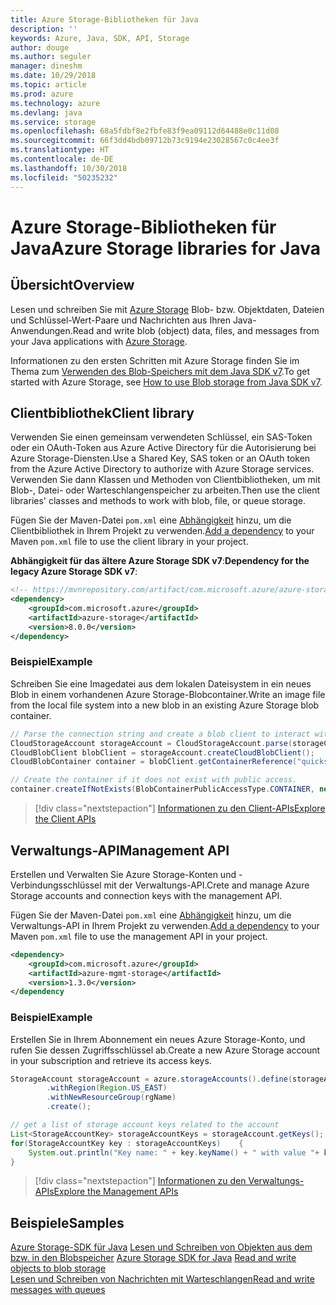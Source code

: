 ```yaml
---
title: Azure Storage-Bibliotheken für Java
description: ''
keywords: Azure, Java, SDK, API, Storage
author: douge
ms.author: seguler
manager: dineshm
ms.date: 10/29/2018
ms.topic: article
ms.prod: azure
ms.technology: azure
ms.devlang: java
ms.service: storage
ms.openlocfilehash: 68a5fdbf8e2fbfe83f9ea09112d64488e0c11d08
ms.sourcegitcommit: 66f3dd4bdb09712b73c9194e23028567c0c4ee3f
ms.translationtype: HT
ms.contentlocale: de-DE
ms.lasthandoff: 10/30/2018
ms.locfileid: "50235232"
---
```

# <a name="azure-storage-libraries-for-java"></a><span data-ttu-id="a42bf-103">Azure Storage-Bibliotheken für Java</span><span class="sxs-lookup"><span data-stu-id="a42bf-103">Azure Storage libraries for Java</span></span>

## <a name="overview"></a><span data-ttu-id="a42bf-104">Übersicht</span><span class="sxs-lookup"><span data-stu-id="a42bf-104">Overview</span></span>

<span data-ttu-id="a42bf-105">Lesen und schreiben Sie mit [Azure Storage](/azure/storage/storage-introduction) Blob- bzw. Objektdaten, Dateien und Schlüssel-Wert-Paare und Nachrichten aus Ihren Java-Anwendungen.</span><span class="sxs-lookup"><span data-stu-id="a42bf-105">Read and write blob (object) data, files, and messages from your Java applications with [Azure Storage](/azure/storage/storage-introduction).</span></span>

<span data-ttu-id="a42bf-106">Informationen zu den ersten Schritten mit Azure Storage finden Sie im Thema zum [Verwenden des Blob-Speichers mit dem Java SDK v7](/azure/storage/blobs/storage-quickstart-blobs-java).</span><span class="sxs-lookup"><span data-stu-id="a42bf-106">To get started with Azure Storage, see [How to use Blob storage from Java SDK v7](/azure/storage/blobs/storage-quickstart-blobs-java).</span></span>

## <a name="client-library"></a><span data-ttu-id="a42bf-107">Clientbibliothek</span><span class="sxs-lookup"><span data-stu-id="a42bf-107">Client library</span></span>

<span data-ttu-id="a42bf-108">Verwenden Sie einen gemeinsam verwendeten Schlüssel, ein SAS-Token oder ein OAuth-Token aus Azure Active Directory für die Autorisierung bei Azure Storage-Diensten.</span><span class="sxs-lookup"><span data-stu-id="a42bf-108">Use a Shared Key, SAS token or an OAuth token from the Azure Active Directory to authorize with Azure Storage services.</span></span> <span data-ttu-id="a42bf-109">Verwenden Sie dann Klassen und Methoden von Clientbibliotheken, um mit Blob-, Datei- oder Warteschlangenspeicher zu arbeiten.</span><span class="sxs-lookup"><span data-stu-id="a42bf-109">Then use the client libraries' classes and methods to work with blob, file, or queue storage.</span></span> 

<span data-ttu-id="a42bf-110">Fügen Sie der Maven-Datei `pom.xml` eine [Abhängigkeit](https://maven.apache.org/guides/getting-started/index.html#How_do_I_use_external_dependencies) hinzu, um die Clientbibliothek in Ihrem Projekt zu verwenden.</span><span class="sxs-lookup"><span data-stu-id="a42bf-110">[Add a dependency](https://maven.apache.org/guides/getting-started/index.html#How_do_I_use_external_dependencies) to your Maven `pom.xml` file to use the client library in your project.</span></span>   

<span data-ttu-id="a42bf-111">**Abhängigkeit für das ältere Azure Storage SDK v7**:</span><span class="sxs-lookup"><span data-stu-id="a42bf-111">**Dependency for the legacy Azure Storage SDK v7**:</span></span>
```XML
<!-- https://mvnrepository.com/artifact/com.microsoft.azure/azure-storage -->
<dependency>
    <groupId>com.microsoft.azure</groupId>
    <artifactId>azure-storage</artifactId>
    <version>8.0.0</version>
</dependency>
```

### <a name="example"></a><span data-ttu-id="a42bf-112">Beispiel</span><span class="sxs-lookup"><span data-stu-id="a42bf-112">Example</span></span>

<span data-ttu-id="a42bf-113">Schreiben Sie eine Imagedatei aus dem lokalen Dateisystem in ein neues Blob in einem vorhandenen Azure Storage-Blobcontainer.</span><span class="sxs-lookup"><span data-stu-id="a42bf-113">Write an image file from the local file system into a new blob in an existing Azure Storage blob container.</span></span>


```java
// Parse the connection string and create a blob client to interact with Blob storage
CloudStorageAccount storageAccount = CloudStorageAccount.parse(storageConnectionString);
CloudBlobClient blobClient = storageAccount.createCloudBlobClient();
CloudBlobContainer container = blobClient.getContainerReference("quickstartcontainer");

// Create the container if it does not exist with public access.
container.createIfNotExists(BlobContainerPublicAccessType.CONTAINER, new BlobRequestOptions(), new OperationContext());         
```

> [!div class="nextstepaction"]
> [<span data-ttu-id="a42bf-114">Informationen zu den Client-APIs</span><span class="sxs-lookup"><span data-stu-id="a42bf-114">Explore the Client APIs</span></span>](/java/api/overview/azure/storage/client)

## <a name="management-api"></a><span data-ttu-id="a42bf-115">Verwaltungs-API</span><span class="sxs-lookup"><span data-stu-id="a42bf-115">Management API</span></span>

<span data-ttu-id="a42bf-116">Erstellen und Verwalten Sie Azure Storage-Konten und -Verbindungsschlüssel mit der Verwaltungs-API.</span><span class="sxs-lookup"><span data-stu-id="a42bf-116">Crete and manage Azure Storage accounts and connection keys with the management API.</span></span>

<span data-ttu-id="a42bf-117">Fügen Sie der Maven-Datei `pom.xml` eine [Abhängigkeit](https://maven.apache.org/guides/getting-started/index.html#How_do_I_use_external_dependencies) hinzu, um die Verwaltungs-API in Ihrem Projekt zu verwenden.</span><span class="sxs-lookup"><span data-stu-id="a42bf-117">[Add a dependency](https://maven.apache.org/guides/getting-started/index.html#How_do_I_use_external_dependencies) to your Maven `pom.xml` file to use the management API in your project.</span></span>  

```XML
<dependency>
    <groupId>com.microsoft.azure</groupId>
    <artifactId>azure-mgmt-storage</artifactId>
    <version>1.3.0</version>
</dependency
```   

### <a name="example"></a><span data-ttu-id="a42bf-118">Beispiel</span><span class="sxs-lookup"><span data-stu-id="a42bf-118">Example</span></span>

<span data-ttu-id="a42bf-119">Erstellen Sie in Ihrem Abonnement ein neues Azure Storage-Konto, und rufen Sie dessen Zugriffsschlüssel ab.</span><span class="sxs-lookup"><span data-stu-id="a42bf-119">Create a new Azure Storage account in your subscription and retrieve its access keys.</span></span>

```java
StorageAccount storageAccount = azure.storageAccounts().define(storageAccountName)
        .withRegion(Region.US_EAST)
        .withNewResourceGroup(rgName)
        .create();

// get a list of storage account keys related to the account
List<StorageAccountKey> storageAccountKeys = storageAccount.getKeys();
for(StorageAccountKey key : storageAccountKeys)    {
    System.out.println("Key name: " + key.keyName() + " with value "+ key.value());
}
```

> [!div class="nextstepaction"]
> [<span data-ttu-id="a42bf-120">Informationen zu den Verwaltungs-APIs</span><span class="sxs-lookup"><span data-stu-id="a42bf-120">Explore the Management APIs</span></span>](/java/api/overview/azure/storage/management)


## <a name="samples"></a><span data-ttu-id="a42bf-121">Beispiele</span><span class="sxs-lookup"><span data-stu-id="a42bf-121">Samples</span></span>

<span data-ttu-id="a42bf-122">[Azure Storage-SDK für Java](https://github.com/azure/azure-storage-java)
[Lesen und Schreiben von Objekten aus dem bzw. in den Blobspeicher](https://github.com/Azure-Samples/storage-blobs-java-v10-quickstart) </span><span class="sxs-lookup"><span data-stu-id="a42bf-122">[Azure Storage SDK for Java](https://github.com/azure/azure-storage-java)
[Read and write objects to blob storage](https://github.com/Azure-Samples/storage-blobs-java-v10-quickstart) </span></span>  
[<span data-ttu-id="a42bf-123">Lesen und Schreiben von Nachrichten mit Warteschlangen</span><span class="sxs-lookup"><span data-stu-id="a42bf-123">Read and write messages with queues</span></span>](https://github.com/Azure-Samples/storage-queue-java-getting-started)   

